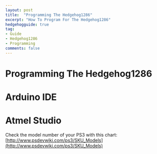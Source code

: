 ```yaml
---
layout: post
title:  "Programming The Hedgehog1286"
excerpt: "How To Program For The Hedgehog1286"
hedgehogguide: true
tag:
- Guide
- Hedgehog1286
- Programming
comments: false
---
```

# Programming The Hedgehog1286

# Arduino IDE

# Atmel Studio
Check the model number of your PS3 with this chart:
[http://www.psdevwiki.com/ps3/SKU_Models](http://www.psdevwiki.com/ps3/SKU_Models)
